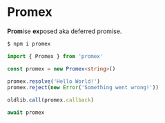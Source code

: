 # Promex

**Prom**ise **ex**posed aka deferred promise.

```bash
$ npm i promex
```

```typescript
import { Promex } from 'promex'

const promex = new Promex<string>()

promex.resolve('Hello World!')
promex.reject(new Error('Something went wrong!'))

oldlib.call(promex.callback)

await promex
```
